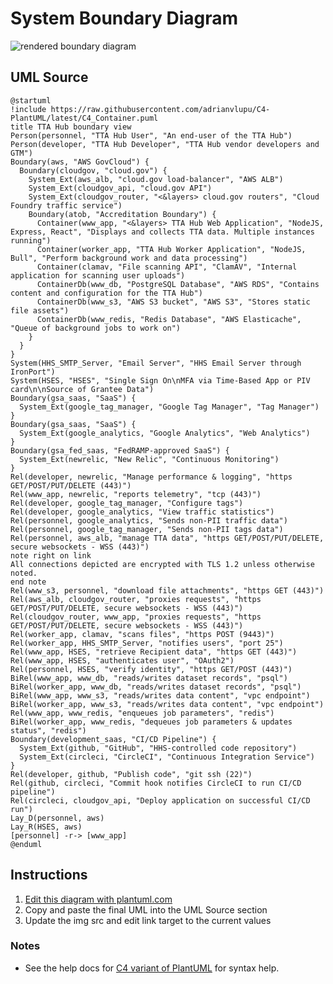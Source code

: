 System Boundary Diagram
=======================

![rendered boundary diagram](www.plantuml.com/plantuml/png/jLTFRnk_4RthKqnz21mWib0dFRGeVeXioOuAgr6yId980e7YZbQiAN933gK8HRvxEVk7Ndlj00tmEoJQdUMyzsR8uOpVUXAEmauF_gACr257s1AL_X-ZaHE7iqBHDgo3HoUj8JHq9krk97AdXDdhK8RHvPlXGWj37-St8oq8FKNJwZAk5igWEoiPcnHfXELo3E_26jOsc5ou8-mL7WOBTDwQqxBwCQXVmKcxy6FaFOdlOmDeyY7B0Bi1sYQiavUjVuvxr3QYTFmdhUsaOzn7AEiWhVSWJ0xNotd4kcYKdOg3PzxF6LpR_QMs8Jzv2VyT0AGLaes5tSTbrUDPV6xM06H7JxXRJNyG8ws4NdUNWROY7ww55aRMsfXeV7CH5JpqJYmhKQe74EF5x1UhdGrKPUAVBxGuelD_mBrh_T4pRnKPN75CxWZan6QZ97XqUoMnmR_F2TarQvNIOQv8aB8cVKsX0wIzFpqS3b5usTMH3i5dNCEuBBMI5H2h-RVDyL_PAvZ-A1twk06tA2JnbudoPGIejqfQhL6Ihw1oGU8Cva6JAZM2CfuugnvSC4QP8WRHKsNT7Rf6M99J6PzJT16qvlS5kerrErWBULSu3XqOhPB5Ig1qDfBxfucb5Zl11-PAQGGlHQMGjxBU2x4RV-AdcI5qHcWGzseWyjwxL9KGIZv7layqMLUPpzUis7eg76OVRc0YIAo5n_R0tKuoVcpSF3GLtkJOR5GHNEBk5jspZFvr0vszXdMGTqWdoS1F6Lc77ZoV7GaRpeBm7kdv6FYaSINUycylWgaMFY89kQrC7m861BlfRiz_xDe3sNgRh6c8VWxutyz1NJkdxzvbgso-NAmoTFkgRgOxeJJKhmmTLq37nkc8-CKMPiwQXNKKWLkmR9gnH_ofObQcq0YPAWoyDr_D_6eCUoLWgNOul10USpvqO1qiPfz02fT_ZQio6voiOhbsmX1Y5NltXYgyM7aXF5C8aJNrrxaC2ciZyOf4iTe98ueghklA24jHmBmsiiREQwJu-V-JH5zz92NzFSMuDJ415tioz2ascBSqLvZVZkUBeIXBP_UOmzEy1WyEjP9SetY0Mtvk3xComGOFSsiKMSUbo8HnIRT7T03goA6iQvjl3tW1sXP5T6NCgX_2zNGvMhpFudyVbwF9z6QwdCBfcpUlNqPqnavtNGVPOMaTUI3Kk4DoHuOZMNOTkwAUtBBBfXGHejq_wzJTWayA3_UtELSRbqdhcphjaxuPcjo3iMQucCqI25zkVVU-tXu0Qtx6-xuprixfFlzbqb-1HydPEE3QMxvZF0pXSvQbf1fB24uLMm9hG2jpDnXh3P9f9Tzd7d8ibIJCGJW4DD8TItuxADh2yYQ3lvwTGp0QlGTBMtG7vH4ODpyReCchHmudtNhTwIMt1yCtStF14GcvtQ4X_o2k1sSWfQBVmKjdVoZkP_Wze2V_-yb9R3sIT7R_3BPkkqqTa3kPhnBKeM1uEFtxCxxzIzfOKXjM6tmppt2vmVdV7fTaSoKx9ATmZt2BKfKA3VMFMqTw7q04saOlRiaDA_k-7qVpUVzyDqvHgzeSGUNiIST-HXFbXNf0cdguGv7xqS4fPcN57WaSIkloEch_NIVtbBBVH-WAuCFTTszd1VRTbvAdyz8gGtqLlmlJ4z9E0cY-SvlttDcX54xii9rcgoNFIKW0EJu902yWb55KCv-4BcBgLkszo-NSTgpBsUXo0WjLebO6-wsg_XEA6wCY7fxgQMB8eJkUP7dOoX6uLtX5baVfXm1IEQbHAkQg7YzdZreT3un5CwjbQNZlzRoaP17MMlbjHSnGyGFu-7vwVjuS_QIwIsvtEqMmjVOEKkcrYe0iZznGPwDCsM2mJWIF_fwPOAdjyS6SQmtu87c8tWHTmp5mHBeHnzNaKGEfhRVrq5KRlgGLts3eXd_0b-OSVHkyHPE7dVuV)

UML Source
----------

```
@startuml
!include https://raw.githubusercontent.com/adrianvlupu/C4-PlantUML/latest/C4_Container.puml
title TTA Hub boundary view
Person(personnel, "TTA Hub User", "An end-user of the TTA Hub")
Person(developer, "TTA Hub Developer", "TTA Hub vendor developers and GTM")
Boundary(aws, "AWS GovCloud") {
  Boundary(cloudgov, "cloud.gov") {
    System_Ext(aws_alb, "cloud.gov load-balancer", "AWS ALB")
    System_Ext(cloudgov_api, "cloud.gov API")
    System_Ext(cloudgov_router, "<&layers> cloud.gov routers", "Cloud Foundry traffic service")
    Boundary(atob, "Accreditation Boundary") {
      Container(www_app, "<&layers> TTA Hub Web Application", "NodeJS, Express, React", "Displays and collects TTA data. Multiple instances running")
      Container(worker_app, "TTA Hub Worker Application", "NodeJS, Bull", "Perform background work and data processing")
      Container(clamav, "File scanning API", "ClamAV", "Internal application for scanning user uploads")
      ContainerDb(www_db, "PostgreSQL Database", "AWS RDS", "Contains content and configuration for the TTA Hub")
      ContainerDb(www_s3, "AWS S3 bucket", "AWS S3", "Stores static file assets")
      ContainerDb(www_redis, "Redis Database", "AWS Elasticache", "Queue of background jobs to work on")
    }
  }
}
System(HHS_SMTP_Server, "Email Server", "HHS Email Server through IronPort")
System(HSES, "HSES", "Single Sign On\nMFA via Time-Based App or PIV card\n\nSource of Grantee Data")
Boundary(gsa_saas, "SaaS") {
  System_Ext(google_tag_manager, "Google Tag Manager", "Tag Manager")
}
Boundary(gsa_saas, "SaaS") {
  System_Ext(google_analytics, "Google Analytics", "Web Analytics")
}
Boundary(gsa_fed_saas, "FedRAMP-approved SaaS") {
  System_Ext(newrelic, "New Relic", "Continuous Monitoring")
}
Rel(developer, newrelic, "Manage performance & logging", "https GET/POST/PUT/DELETE (443)")
Rel(www_app, newrelic, "reports telemetry", "tcp (443)")
Rel(developer, google_tag_manager, "Configure tags")
Rel(developer, google_analytics, "View traffic statistics")
Rel(personnel, google_analytics, "Sends non-PII traffic data")
Rel(personnel, google_tag_manager, "Sends non-PII tags data")
Rel(personnel, aws_alb, "manage TTA data", "https GET/POST/PUT/DELETE, secure websockets - WSS (443)")
note right on link
All connections depicted are encrypted with TLS 1.2 unless otherwise noted.
end note
Rel(www_s3, personnel, "download file attachments", "https GET (443)")
Rel(aws_alb, cloudgov_router, "proxies requests", "https GET/POST/PUT/DELETE, secure websockets - WSS (443)")
Rel(cloudgov_router, www_app, "proxies requests", "https GET/POST/PUT/DELETE, secure websockets - WSS (443)")
Rel(worker_app, clamav, "scans files", "https POST (9443)")
Rel(worker_app, HHS_SMTP_Server, "notifies users", "port 25")
Rel(www_app, HSES, "retrieve Recipient data", "https GET (443)")
Rel(www_app, HSES, "authenticates user", "OAuth2")
Rel(personnel, HSES, "verify identity", "https GET/POST (443)")
BiRel(www_app, www_db, "reads/writes dataset records", "psql")
BiRel(worker_app, www_db, "reads/writes dataset records", "psql")
BiRel(www_app, www_s3, "reads/writes data content", "vpc endpoint")
BiRel(worker_app, www_s3, "reads/writes data content", "vpc endpoint")
Rel(www_app, www_redis, "enqueues job parameters", "redis")
BiRel(worker_app, www_redis, "dequeues job parameters & updates status", "redis")
Boundary(development_saas, "CI/CD Pipeline") {
  System_Ext(github, "GitHub", "HHS-controlled code repository")
  System_Ext(circleci, "CircleCI", "Continuous Integration Service")
}
Rel(developer, github, "Publish code", "git ssh (22)")
Rel(github, circleci, "Commit hook notifies CircleCI to run CI/CD pipeline")
Rel(circleci, cloudgov_api, "Deploy application on successful CI/CD run")
Lay_D(personnel, aws)
Lay_R(HSES, aws)
[personnel] -r-> [www_app]
@enduml
```

Instructions
------------

1. [Edit this diagram with plantuml.com](http://www.plantuml.com/plantuml/umla/jLTFRnk_4RthKqnz21mWib0dFRGeVeXioOuAgr6yId980e7YZbQiAN933gK8HRvxEVk7Ndlj00tmEoJQdUMyzsR8uOpVUXAEmauF_gACr257s1AL_X-ZaHE7iqBHDgo3HoUj8JHq9krk97AdXDdhK8RHvPlXGWj37-St8oq8FKNJwZAk5igWEoiPcnHfXELo3E_26jOsc5ou8-mL7WOBTDwQqxBwCQXVmKcxy6FaFOdlOmDeyY7B0Bi1sYQiavUjVuvxr3QYTFmdhUsaOzn7AEiWhVSWJ0xNotd4kcYKdOg3PzxF6LpR_QMs8Jzv2VyT0AGLaes5tSTbrUDPV6xM06H7JxXRJNyG8ws4NdUNWROY7ww55aRMsfXeV7CH5JpqJYmhKQe74EF5x1UhdGrKPUAVBxGuelD_mBrh_T4pRnKPN75CxWZan6QZ97XqUoMnmR_F2TarQvNIOQv8aB8cVKsX0wIzFpqS3b5usTMH3i5dNCEuBBMI5H2h-RVDyL_PAvZ-A1twk06tA2JnbudoPGIejqfQhL6Ihw1oGU8Cva6JAZM2CfuugnvSC4QP8WRHKsNT7Rf6M99J6PzJT16qvlS5kerrErWBULSu3XqOhPB5Ig1qDfBxfucb5Zl11-PAQGGlHQMGjxBU2x4RV-AdcI5qHcWGzseWyjwxL9KGIZv7layqMLUPpzUis7eg76OVRc0YIAo5n_R0tKuoVcpSF3GLtkJOR5GHNEBk5jspZFvr0vszXdMGTqWdoS1F6Lc77ZoV7GaRpeBm7kdv6FYaSINUycylWgaMFY89kQrC7m861BlfRiz_xDe3sNgRh6c8VWxutyz1NJkdxzvbgso-NAmoTFkgRgOxeJJKhmmTLq37nkc8-CKMPiwQXNKKWLkmR9gnH_ofObQcq0YPAWoyDr_D_6eCUoLWgNOul10USpvqO1qiPfz02fT_ZQio6voiOhbsmX1Y5NltXYgyM7aXF5C8aJNrrxaC2ciZyOf4iTe98ueghklA24jHmBmsiiREQwJu-V-JH5zz92NzFSMuDJ415tioz2ascBSqLvZVZkUBeIXBP_UOmzEy1WyEjP9SetY0Mtvk3xComGOFSsiKMSUbo8HnIRT7T03goA6iQvjl3tW1sXP5T6NCgX_2zNGvMhpFudyVbwF9z6QwdCBfcpUlNqPqnavtNGVPOMaTUI3Kk4DoHuOZMNOTkwAUtBBBfXGHejq_wzJTWayA3_UtELSRbqdhcphjaxuPcjo3iMQucCqI25zkVVU-tXu0Qtx6-xuprixfFlzbqb-1HydPEE3QMxvZF0pXSvQbf1fB24uLMm9hG2jpDnXh3P9f9Tzd7d8ibIJCGJW4DD8TItuxADh2yYQ3lvwTGp0QlGTBMtG7vH4ODpyReCchHmudtNhTwIMt1yCtStF14GcvtQ4X_o2k1sSWfQBVmKjdVoZkP_Wze2V_-yb9R3sIT7R_3BPkkqqTa3kPhnBKeM1uEFtxCxxzIzfOKXjM6tmppt2vmVdV7fTaSoKx9ATmZt2BKfKA3VMFMqTw7q04saOlRiaDA_k-7qVpUVzyDqvHgzeSGUNiIST-HXFbXNf0cdguGv7xqS4fPcN57WaSIkloEch_NIVtbBBVH-WAuCFTTszd1VRTbvAdyz8gGtqLlmlJ4z9E0cY-SvlttDcX54xii9rcgoNFIKW0EJu902yWb55KCv-4BcBgLkszo-NSTgpBsUXo0WjLebO6-wsg_XEA6wCY7fxgQMB8eJkUP7dOoX6uLtX5baVfXm1IEQbHAkQg7YzdZreT3un5CwjbQNZlzRoaP17MMlbjHSnGyGFu-7vwVjuS_QIwIsvtEqMmjVOEKkcrYe0iZznGPwDCsM2mJWIF_fwPOAdjyS6SQmtu87c8tWHTmp5mHBeHnzNaKGEfhRVrq5KRlgGLts3eXd_0b-OSVHkyHPE7dVuV)
1. Copy and paste the final UML into the UML Source section
1. Update the img src and edit link target to the current values

### Notes

* See the help docs for [C4 variant of PlantUML](https://github.com/RicardoNiepel/C4-PlantUML) for syntax help.
